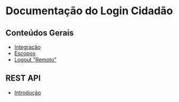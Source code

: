 Documentação do Login Cidadão
=============================

Conteúdos Gerais
----------------

 * [ Integração ](integration.md)
 * [ Escopos ](scopes.md)
 * [ Logout "Remoto" ](remoteLogout.md)

REST API
--------

 * [ Introdução ](restApiIntro.md)
